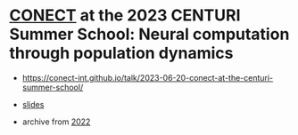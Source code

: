 # [CONECT](https://conect-int.github.io) at the 2023 CENTURI Summer School: Neural computation through population dynamics

* https://conect-int.github.io/talk/2023-06-20-conect-at-the-centuri-summer-school/

* [slides](https://conect-int.github.io/slides/2023-06-19-conect-centuri-summer-school/)
* archive from [2022](https://conect-int.github.io/talk/2022-06-20-conect-at-the-centuri-summer-school/)
